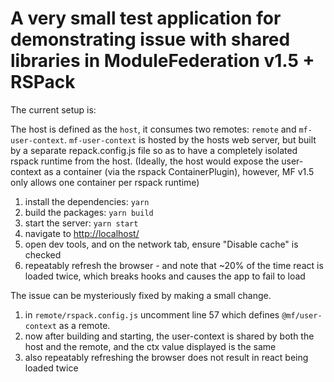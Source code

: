 # A very small test application for demonstrating issue with shared libraries in ModuleFederation v1.5 + RSPack

The current setup is:

The host is defined as the `host`, it consumes two remotes: `remote` and `mf-user-context`.
`mf-user-context` is hosted by the hosts web server, but built by a separate repack.config.js file so as to have a completely isolated rspack runtime from the host. (Ideally, the host would expose the user-context as a container (via the rspack ContainerPlugin), however, MF v1.5 only allows one container per rspack runtime)

1. install the dependencies: `yarn`
2. build the packages: `yarn build`
3. start the server: `yarn start`
4. navigate to [http://localhost/](http://localhost/)
5. open dev tools, and on the network tab, ensure "Disable cache" is checked
6. repeatably refresh the browser - and note that ~20% of the time react is loaded twice, which breaks hooks and causes the app to fail to load

The issue can be mysteriously fixed by making a small change.

1. in `remote/rspack.config.js` uncomment line 57 which defines `@mf/user-context` as a remote.
2. now after building and starting, the user-context is shared by both the host and the remote, and the ctx value displayed is the same
3. also repeatably refreshing the browser does not result in react being loaded twice

